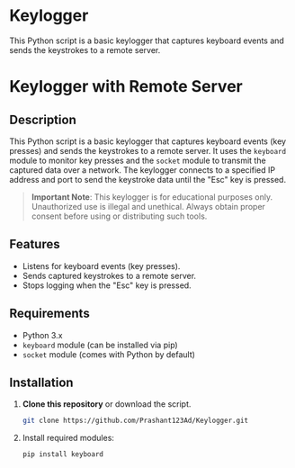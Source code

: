 # Keylogger
This Python script is a basic keylogger that captures keyboard events and sends the keystrokes to a remote server.
# Keylogger with Remote Server

## Description

This Python script is a basic keylogger that captures keyboard events (key presses) and sends the keystrokes to a remote server. It uses the `keyboard` module to monitor key presses and the `socket` module to transmit the captured data over a network. The keylogger connects to a specified IP address and port to send the keystroke data until the "Esc" key is pressed.

> **Important Note**: This keylogger is for educational purposes only. Unauthorized use is illegal and unethical. Always obtain proper consent before using or distributing such tools.

## Features
- Listens for keyboard events (key presses).
- Sends captured keystrokes to a remote server.
- Stops logging when the "Esc" key is pressed.

## Requirements
- Python 3.x
- `keyboard` module (can be installed via pip)
- `socket` module (comes with Python by default)

## Installation

1. **Clone this repository** or download the script.
   ```bash
   git clone https://github.com/Prashant123Ad/Keylogger.git

2. Install required modules:
    ```bash
   pip install keyboard


